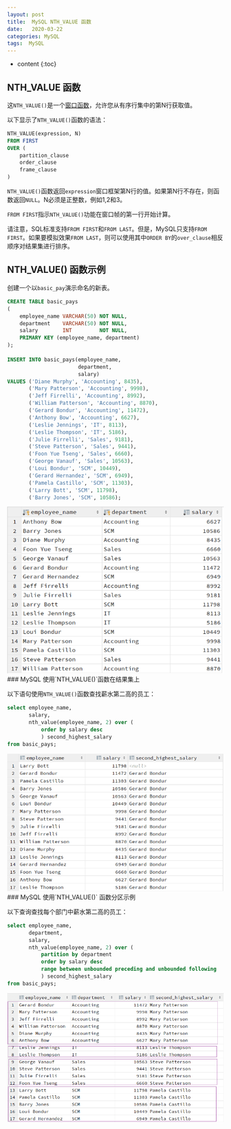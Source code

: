 ```yaml
---
layout: post
title:  MySQL NTH_VALUE 函数
date:   2020-03-22
categories: MySQL
tags:  MySQL
---
```

* content
{:toc}










## NTH_VALUE 函数

这`NTH_VALUE()`是一个[窗口函数](https://www.begtut.com/mysql/mysql-window-functions.html)，允许您从有序行集中的第N行获取值。

以下显示了`NTH_VALUE()`函数的语法：

```sql
NTH_VALUE(expression, N)
FROM FIRST
OVER (
    partition_clause
    order_clause
    frame_clause
) 
```

`NTH_VALUE()`函数返回`expression`窗口框架第N行的值。如果第N行不存在，则函数返回`NULL`。N必须是正整数，例如1,2和3。

`FROM FIRST`指示`NTH_VALUE()`功能在窗口帧的第一行开始计算。

请注意，SQL标准支持`FROM FIRST`和`FROM LAST`。但是，MySQL只支持`FROM FIRST`。如果要模拟效果`FROM LAST`，则可以使用其中`ORDER BY`的`over_clause`相反顺序对结果集进行排序。

## NTH_VALUE() 函数示例

创建一个以`basic_pay`演示命名的新表。

```sql
CREATE TABLE basic_pays
(
    employee_name VARCHAR(50) NOT NULL,
    department    VARCHAR(50) NOT NULL,
    salary        INT         NOT NULL,
    PRIMARY KEY (employee_name, department)
);

INSERT INTO basic_pays(employee_name,
                       department,
                       salary)
VALUES ('Diane Murphy', 'Accounting', 8435),
       ('Mary Patterson', 'Accounting', 9998),
       ('Jeff Firrelli', 'Accounting', 8992),
       ('William Patterson', 'Accounting', 8870),
       ('Gerard Bondur', 'Accounting', 11472),
       ('Anthony Bow', 'Accounting', 6627),
       ('Leslie Jennings', 'IT', 8113),
       ('Leslie Thompson', 'IT', 5186),
       ('Julie Firrelli', 'Sales', 9181),
       ('Steve Patterson', 'Sales', 9441),
       ('Foon Yue Tseng', 'Sales', 6660),
       ('George Vanauf', 'Sales', 10563),
       ('Loui Bondur', 'SCM', 10449),
       ('Gerard Hernandez', 'SCM', 6949),
       ('Pamela Castillo', 'SCM', 11303),
       ('Larry Bott', 'SCM', 11798),
       ('Barry Jones', 'SCM', 10586);
```

<center><img src="https://raw.githubusercontent.com/HG1227/image/master/img_tuchuang/20200604150401.png"/></center>
### MySQL  使用`NTH_VALUE()`函数在结果集上

以下语句使用`NTH_VALUE()`函数查找薪水第二高的员工：

```sql
select employee_name,
       salary,
       nth_value(employee_name, 2) over (
           order by salary desc
           ) second_highest_salary
from basic_pays;
```

<center><img src="https://raw.githubusercontent.com/HG1227/image/master/img_tuchuang/20200604151229.png"/></center>
### MySQL 使用`NTH_VALUE()` 函数分区示例

以下查询查找每个部门中薪水第二高的员工：

```sql
select employee_name,
       department,
       salary,
       nth_value(employee_name, 2) over (
           partition by department
           order by salary desc
           range between unbounded preceding and unbounded following
           ) second_highest_salary
from basic_pays;
```

<center><img src="https://raw.githubusercontent.com/HG1227/image/master/img_tuchuang/20200604152127.png"/></center>
